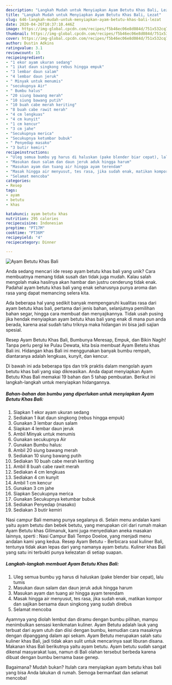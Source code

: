 ```yaml
---
description: "Langkah Mudah untuk Menyiapkan Ayam Betutu Khas Bali, Lezat"
title: "Langkah Mudah untuk Menyiapkan Ayam Betutu Khas Bali, Lezat"
slug: 646-langkah-mudah-untuk-menyiapkan-ayam-betutu-khas-bali-lezat
date: 2020-04-26T10:37:10.446Z
image: https://img-global.cpcdn.com/recipes/f5b46ec06e8d084d/751x532cq70/ayam-betutu-khas-bali-foto-resep-utama.jpg
thumbnail: https://img-global.cpcdn.com/recipes/f5b46ec06e8d084d/751x532cq70/ayam-betutu-khas-bali-foto-resep-utama.jpg
cover: https://img-global.cpcdn.com/recipes/f5b46ec06e8d084d/751x532cq70/ayam-betutu-khas-bali-foto-resep-utama.jpg
author: Dustin Adkins
ratingvalue: 3.1
reviewcount: 15
recipeingredient:
- "1 ekor ayam ukuran sedang"
- "1 ikat daun singkong rebus hingga empuk"
- "3 lembar daun salam"
- "4 lembar daun jeruk"
- " Minyak untuk menumis"
- "secukupnya Air"
- " Bumbu halus"
- "20 siung bawang merah"
- "10 siung bawang putih"
- "10 buah cabe merah keriting"
- "8 buah cabe rawit merah"
- "4 cm lengkuas"
- "4 cm kunyit"
- "1 cm kencur"
- "3 cm jahe"
- "Secukupnya merica"
- "Secukupnya ketumbar bubuk"
- " Penyedap masako"
- "3 butir kemiri"
recipeinstructions:
- "Uleg semua bumbu yg harus di haluskan (pake blender biar cepat), lalu tumis"
- "Masukan daun salam dan daun jeruk aduk hingga harum"
- "Masukan ayam dan tuang air hingga ayam terendam"
- "Masak hingga air menyusut, tes rasa, jika sudah enak, matikan kompor dan sajikan bersama daun singkong yang sudah direbus"
- "Selamat mencoba"
categories:
- Resep
tags:
- ayam
- betutu
- khas

katakunci: ayam betutu khas 
nutrition: 295 calories
recipecuisine: Indonesian
preptime: "PT17M"
cooktime: "PT36M"
recipeyield: "4"
recipecategory: Dinner

---
```



![Ayam Betutu Khas Bali](https://img-global.cpcdn.com/recipes/f5b46ec06e8d084d/751x532cq70/ayam-betutu-khas-bali-foto-resep-utama.jpg)

Anda sedang mencari ide resep ayam betutu khas bali yang unik? Cara membuatnya memang tidak susah dan tidak juga mudah. Kalau salah mengolah maka hasilnya akan hambar dan justru cenderung tidak enak. Padahal ayam betutu khas bali yang enak seharusnya punya aroma dan rasa yang dapat memancing selera kita.

Ada beberapa hal yang sedikit banyak mempengaruhi kualitas rasa dari ayam betutu khas bali, pertama dari jenis bahan, selanjutnya pemilihan bahan segar, hingga cara membuat dan menyajikannya. Tidak usah pusing jika hendak menyiapkan ayam betutu khas bali yang enak di mana pun anda berada, karena asal sudah tahu triknya maka hidangan ini bisa jadi sajian spesial.

Resep Ayam Betutu Khas Bali, Bumbunya Meresap, Empuk, dan Bikin Nagih! Tanpa perlu pergi ke Pulau Dewata, kita bsia membuat Ayam Betetu khas Bali ini. Hidangan khas Bali ini menggunakan banyak bumbu rempah, diantaranya adalah lengkuas, kunyit, dan kencur.


Di bawah ini ada beberapa tips dan trik praktis dalam mengolah ayam betutu khas bali yang siap dikreasikan. Anda dapat menyiapkan Ayam Betutu Khas Bali memakai 19 bahan dan 5 tahap pembuatan. Berikut ini langkah-langkah untuk menyiapkan hidangannya.

<!--inarticleads1-->

##### Bahan-bahan dan bumbu yang diperlukan untuk menyiapkan Ayam Betutu Khas Bali:

1. Siapkan 1 ekor ayam ukuran sedang
1. Sediakan 1 ikat daun singkong (rebus hingga empuk)
1. Gunakan 3 lembar daun salam
1. Siapkan 4 lembar daun jeruk
1. Ambil  Minyak untuk menumis
1. Gunakan secukupnya Air
1. Gunakan  Bumbu halus:
1. Ambil 20 siung bawang merah
1. Sediakan 10 siung bawang putih
1. Sediakan 10 buah cabe merah keriting
1. Ambil 8 buah cabe rawit merah
1. Sediakan 4 cm lengkuas
1. Sediakan 4 cm kunyit
1. Ambil 1 cm kencur
1. Gunakan 3 cm jahe
1. Siapkan Secukupnya merica
1. Gunakan Secukupnya ketumbar bubuk
1. Sediakan  Penyedap (masako)
1. Sediakan 3 butir kemiri


Nasi campur Bali memang punya segalanya di. Selain menu andalan kami yaitu ayam betutu dan bebek betutu, yang merupakan ciri dari rumah makan Ayam Betutu khas Gilimanuk, kami juga menyediakan aneka masakan lainnya, sperti : Nasi Campur Bali Tempo Doeloe, yang menjadi menu andalan kami yang kedua. Resep Ayam Betutu - Berbicara soal kuliner Bali, tentunya tidak akan lepas dari yang namanya ayam betutu. Kuliner khas Bali yang satu ini terbukti punya kelezatan di setiap suapan. 

<!--inarticleads2-->

##### Langkah-langkah membuat Ayam Betutu Khas Bali:

1. Uleg semua bumbu yg harus di haluskan (pake blender biar cepat), lalu tumis
1. Masukan daun salam dan daun jeruk aduk hingga harum
1. Masukan ayam dan tuang air hingga ayam terendam
1. Masak hingga air menyusut, tes rasa, jika sudah enak, matikan kompor dan sajikan bersama daun singkong yang sudah direbus
1. Selamat mencoba


Ayamnya yang diolah lembut dan diramu dengan bumbu pilihan, mampu menimbulkan sensasi kenikmatan kuliner. Ayam Betutu adalah lauk yang terbuat dari ayam utuh dan diisi dengan bumbu, kemudian cara masaknya dengan dipanggang dalam api sekam. Ayam Betutu merupakan salah satu kuliner khas Bali, jadi tidak akan sulit untuk mencarinya saat liburan disana. Makanan khas Bali berikutnya yaitu ayam betutu. Ayam betutu sudah sangat dikenal masyarakat luas, namun di Bali olahan tersebut berbeda karena dibuat dengan bumbu bernama base genep. 

Bagaimana? Mudah bukan? Itulah cara menyiapkan ayam betutu khas bali yang bisa Anda lakukan di rumah. Semoga bermanfaat dan selamat mencoba!
